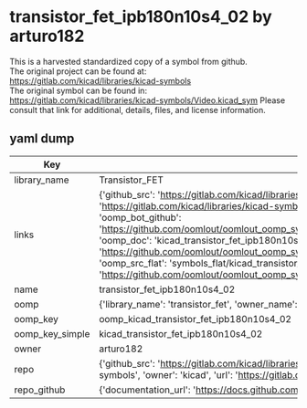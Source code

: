 # transistor_fet_ipb180n10s4_02 by arturo182  
This is a harvested standardized copy of a symbol from github.  
The original project can be found at:  
https://gitlab.com/kicad/libraries/kicad-symbols  
The original symbol can be found in:
https://gitlab.com/kicad/libraries/kicad-symbols/Video.kicad_sym
Please consult that link for additional, details, files, and license information.  
## yaml dump  
| Key | Value |  
| --- | --- |  
| library_name | Transistor_FET |  
| links | {'github_src': 'https://gitlab.com/kicad/libraries/kicad-symbols/Video.kicad_sym', 'github_src_repo': 'https://gitlab.com/kicad/libraries/kicad-symbols', 'oomp_bot': 'kicad_transistor_fet_ipb180n10s4_02/working', 'oomp_bot_github': 'https://github.com/oomlout/oomlout_oomp_symbol_bot/tree/main/kicad_transistor_fet_ipb180n10s4_02/working', 'oomp_doc': 'kicad_transistor_fet_ipb180n10s4_02/working', 'oomp_doc_github': 'https://github.com/oomlout/oomlout_oomp_symbol_doc/tree/main/kicad_transistor_fet_ipb180n10s4_02/working', 'oomp_src_flat': 'symbols_flat/kicad_transistor_fet_ipb180n10s4_02/working', 'oomp_src_flat_github': 'https://github.com/oomlout/oomlout_oomp_symbol_src/tree/main/kicad_transistor_fet_ipb180n10s4_02/working'} |  
| name | transistor_fet_ipb180n10s4_02 |  
| oomp | {'library_name': 'transistor_fet', 'owner_name': 'kicad', 'symbol_name': 'transistor_fet_ipb180n10s4_02'} |  
| oomp_key | oomp_kicad_transistor_fet_ipb180n10s4_02 |  
| oomp_key_simple | kicad_transistor_fet_ipb180n10s4_02 |  
| owner | arturo182 |  
| repo | {'github_src': 'https://gitlab.com/kicad/libraries/kicad-symbols/Video.kicad_sym', 'name': 'libraries/kicad-symbols', 'owner': 'kicad', 'url': 'https://gitlab.com/kicad/libraries/kicad-symbols'} |  
| repo_github | {'documentation_url': 'https://docs.github.com/rest/repos/repos#get-a-repository', 'message': 'Not Found'} |  

